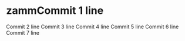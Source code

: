 # zammCommit 1 line
Commit 2 line
Commit 3 line
Commit 4 line
Commit 5 line
Commit 6 line
Commit 7 line
